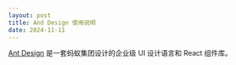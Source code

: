 ```yaml
---
layout: post
title: And Design 使用说明
date: 2024-11-11
---
```


[Ant Design](https://ant-design.antgroup.com/index-cn) 是一套蚂蚁集团设计的企业级 UI 设计语言和 React 组件库。